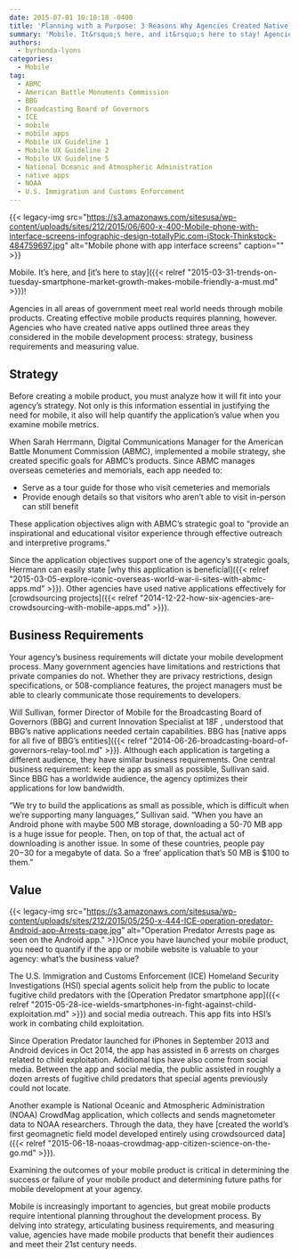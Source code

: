 ```yaml
---
date: 2015-07-01 10:10:18 -0400
title: 'Planning with a Purpose: 3 Reasons Why Agencies Created Native Apps'
summary: 'Mobile. It&rsquo;s here, and it&rsquo;s here to stay! Agencies in all areas of government meet real world needs through mobile products. Creating effective mobile products requires planning, however. Agencies who have created native apps outlined three areas they considered in the mobile development process: strategy, business requirements and measuring value. Strategy Before creating a mobile'
authors:
  - byrhonda-lyons
categories:
  - Mobile
tag:
  - ABMC
  - American Battle Monuments Commission
  - BBG
  - Broadcasting Board of Governors
  - ICE
  - mobile
  - mobile apps
  - Mobile UX Guideline 1
  - Mobile UX Guideline 2
  - Mobile UX Guideline 5
  - National Oceanic and Atmospheric Administration
  - native apps
  - NOAA
  - U.S. Immigration and Customs Enforcement
---
```


{{< legacy-img src="https://s3.amazonaws.com/sitesusa/wp-content/uploads/sites/212/2015/06/600-x-400-Mobile-phone-with-interface-screens-infographic-design-totallyPic.com-iStock-Thinkstock-484759697.jpg" alt="Mobile phone with app interface screens" caption="" >}} 

Mobile. It’s here, and [it’s here to stay]({{< relref "2015-03-31-trends-on-tuesday-smartphone-market-growth-makes-mobile-friendly-a-must.md" >}})!

Agencies in all areas of government meet real world needs through mobile products. Creating effective mobile products requires planning, however. Agencies who have created native apps outlined three areas they considered in the mobile development process: strategy, business requirements and measuring value.

## Strategy

Before creating a mobile product, you must analyze how it will fit into your agency’s strategy. Not only is this information essential in justifying the need for mobile, it also will help quantify the application’s value when you examine mobile metrics.

When Sarah Herrmann, Digital Communications Manager for the American Battle Monument Commission (ABMC), implemented a mobile strategy, she created specific goals for ABMC’s products. Since ABMC manages overseas cemeteries and memorials, each app needed to:

  * Serve as a tour guide for those who visit cemeteries and memorials
  * Provide enough details so that visitors who aren’t able to visit in-person can still benefit

These application objectives align with ABMC&#8217;s strategic goal to &#8220;provide an inspirational and educational visitor experience through effective outreach and interpretive programs.&#8221;

Since the application objectives support one of the agency&#8217;s strategic goals, Herrmann can easily state [why this application is beneficial]({{< relref "2015-03-05-explore-iconic-overseas-world-war-ii-sites-with-abmc-apps.md" >}}). Other agencies have used native applications effectively for [crowdsourcing projects]({{< relref "2014-12-22-how-six-agencies-are-crowdsourcing-with-mobile-apps.md" >}}).

## Business Requirements

Your agency&#8217;s business requirements will dictate your mobile development process. Many government agencies have limitations and restrictions that private companies do not. Whether they are privacy restrictions, design specifications, or 508-compliance features, the project managers must be able to clearly communicate those requirements to developers.

Will Sullivan, former Director of Mobile for the Broadcasting Board of Governors (BBG) and current Innovation Specialist at <a>18F</a> , understood that BBG&#8217;s native applications needed certain capabilities. BBG has [native apps for all five of BBG&#8217;s entities]({{< relref "2014-06-26-broadcasting-board-of-governors-relay-tool.md" >}}). Although each application is targeting a different audience, they have similar business requirements. One central business requirement: keep the app as small as possible, Sullivan said. Since BBG has a worldwide audience, the agency optimizes their applications for low bandwidth.

&#8220;We try to build the applications as small as possible, which is difficult when we&#8217;re supporting many languages,&#8221; Sullivan said. &#8220;When you have an Android phone with maybe 500 MB storage, downloading a 50-70 MB app is a huge issue for people. Then, on top of that, the actual act of downloading is another issue. In some of these countries, people pay $20-$30 for a megabyte of data. So a &#8216;free&#8217; application that&#8217;s 50 MB is $100 to them.&#8221;

## Value

{{< legacy-img src="https://s3.amazonaws.com/sitesusa/wp-content/uploads/sites/212/2015/05/250-x-444-ICE-operation-predator-Android-app-Arrests-page.jpg" alt="Operation Predator Arrests page as seen on the Android app." >}}Once you have launched your mobile product, you need to quantify if the app or mobile website is valuable to your agency: what&#8217;s the business value?

The U.S. Immigration and Customs Enforcement (ICE) Homeland Security Investigations (HSI) special agents solicit help from the public to locate fugitive child predators with the [Operation Predator smartphone app]({{< relref "2015-05-28-ice-wields-smartphones-in-fight-against-child-exploitation.md" >}}) and social media outreach. This app fits into HSI’s work in combating child exploitation.

Since Operation Predator launched for iPhones in September 2013 and Android devices in Oct 2014, the app has assisted in 6 arrests on charges related to child exploitation. Additional tips have also come from social media. Between the app and social media, the public assisted in roughly a dozen arrests of fugitive child predators that special agents previously could not locate.

Another example is National Oceanic and Atmospheric Administration (NOAA) CrowdMag application, which collects and sends magnetometer data to NOAA researchers. Through the data, they have [created the world’s first geomagnetic field model developed entirely using crowdsourced data]({{< relref "2015-06-18-noaas-crowdmag-app-citizen-science-on-the-go.md" >}}).

Examining the outcomes of your mobile product is critical in determining the success or failure of your mobile product and determining future paths for mobile development at your agency.

Mobile is increasingly important to agencies, but great mobile products require intentional planning throughout the development process. By delving into strategy, articulating business requirements, and measuring value, agencies have made mobile products that benefit their audiences and meet their 21st century needs.
